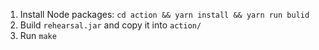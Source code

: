 1. Install Node packages: `cd action && yarn install && yarn run bulid`
2. Build `rehearsal.jar` and copy it into `action/`
3. Run `make`
